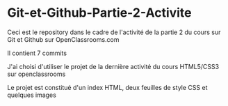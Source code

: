 # Git-et-Github-Partie-2-Activite
Ceci est le repository dans le cadre de l'activité de la partie 2 du cours sur Git et Github sur OpenClassrooms.com

Il contient 7 commits

J'ai choisi d'utiliser le projet de la dernière activité du cours HTML5/CSS3 sur openclassrooms

Le projet est constitué d'un index HTML, deux feuilles de style CSS et quelques images 